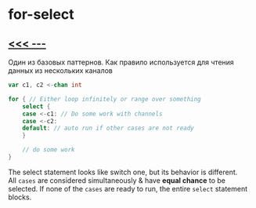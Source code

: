 # for-select

## [<<< ---](../gochan.md)

Один из базовых паттернов. Как правило используется для чтения данных из нескольких каналов

```go
var c1, c2 <-chan int

for { // Either loop infinitely or range over something
    select {
    case <-c1: // Do some work with channels
    case <-c2:
    default: // auto run if other cases are not ready
    }

    // do some work
}
```

The select statement looks like switch one, but its behavior is different. All `cases` are considered simultaneously & have **equal chance** to be selected. If none of the `cases` are ready to run, the entire `select` statement blocks.